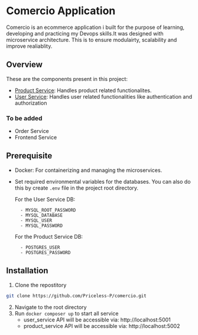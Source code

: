 # Comercio Application

Comercio is an ecommerce application i built for the purpose of learning, developing and practicing my Devops skills.It was designed with microservice architecture. This is to ensure modulairty, scalability and improve realiablity.

## Overview
These are the components present in this project:

- [Product Service](./product_service/README.md): Handles product related functionalites.
- [User Service](./user_service/README.md): Handles user related functionalities like authentication and authorization

### To be added
- Order Service
- Frontend Service

## Prerequisite
- Docker: For containerizing and managing the microservices.
- Set required environmental variables for the databases. You can also do this by create `.env` file in the project root directory.

    For the User Service DB:

        - MYSQL_ROOT_PASSWORD
        - MYSQL_DATABASE
        - MYSQL_USER
        - MYSQL_PASSWORD

    For the Product Service DB:

        - POSTGRES_USER
        - POSTGRES_PASSWORD

## Installation

1. Clone the repostitory
```bash
git clone https://github.com/Priceless-P/comercio.git
```

2. Navigate to the root directory
3. Run `docker composer up` to start all service
    - user_service API will be accessible via: http://localhost:5001
    - product_service API will be accessible via: http://localhost:5002
